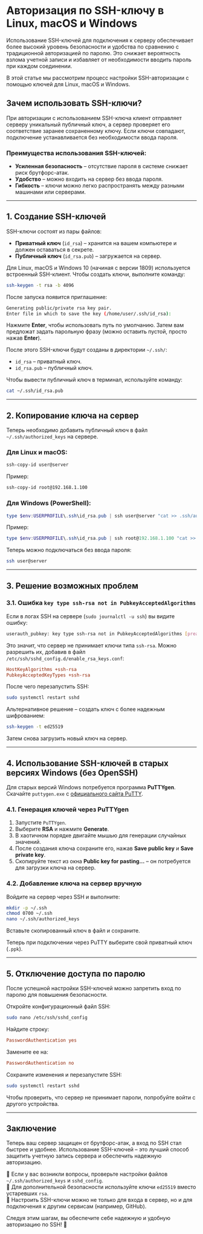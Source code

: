 # Авторизация по SSH-ключу в Linux, macOS и Windows

Использование SSH-ключей для подключения к серверу обеспечивает более высокий уровень безопасности и удобства по сравнению с традиционной авторизацией по паролю. Это снижает вероятность взлома учетной записи и избавляет от необходимости вводить пароль при каждом соединении.

В этой статье мы рассмотрим процесс настройки SSH-авторизации с помощью ключей для Linux, macOS и Windows.

## Зачем использовать SSH-ключи?

При авторизации с использованием SSH-ключа клиент отправляет серверу уникальный публичный ключ, а сервер проверяет его соответствие заранее сохраненному ключу. Если ключи совпадают, подключение устанавливается без необходимости ввода пароля.

### Преимущества использования SSH-ключей:

- **Усиленная безопасность** – отсутствие пароля в системе снижает риск брутфорс-атак.
- **Удобство** – можно входить на сервер без ввода пароля.
- **Гибкость** – ключи можно легко распространять между разными машинами или серверами.

---

## 1. Создание SSH-ключей

SSH-ключи состоят из пары файлов:
- **Приватный ключ** (`id_rsa`) – хранится на вашем компьютере и должен оставаться в секрете.
- **Публичный ключ** (`id_rsa.pub`) – загружается на сервер.

Для Linux, macOS и Windows 10 (начиная с версии 1809) используется встроенный SSH-клиент. Чтобы создать ключи, выполните команду:

```bash
ssh-keygen -t rsa -b 4096
```

После запуска появится приглашение:

```bash
Generating public/private rsa key pair.
Enter file in which to save the key (/home/user/.ssh/id_rsa):
```

Нажмите **Enter**, чтобы использовать путь по умолчанию. Затем вам предложат задать парольную фразу (можно оставить пустой, просто нажав **Enter**).

После этого SSH-ключи будут созданы в директории `~/.ssh/`:
- `id_rsa` – приватный ключ.
- `id_rsa.pub` – публичный ключ.

Чтобы вывести публичный ключ в терминал, используйте команду:

```bash
cat ~/.ssh/id_rsa.pub
```

---

## 2. Копирование ключа на сервер

Теперь необходимо добавить публичный ключ в файл `~/.ssh/authorized_keys` на сервере.

### Для Linux и macOS:
```bash
ssh-copy-id user@server
```
Пример:
```bash
ssh-copy-id root@192.168.1.100
```

### Для Windows (PowerShell):
```powershell
type $env:USERPROFILE\.ssh\id_rsa.pub | ssh user@server "cat >> .ssh/authorized_keys"
```
Пример:
```powershell
type $env:USERPROFILE\.ssh\id_rsa.pub | ssh root@192.168.1.100 "cat >> .ssh/authorized_keys"
```

Теперь можно подключаться без ввода пароля:
```bash
ssh user@server
```

---

## 3. Решение возможных проблем

### 3.1. Ошибка `key type ssh-rsa not in PubkeyAcceptedAlgorithms`
Если в логах SSH на сервере (`sudo journalctl -u ssh`) вы видите ошибку:

```bash
userauth_pubkey: key type ssh-rsa not in PubkeyAcceptedAlgorithms [preauth]
```

Это значит, что сервер не принимает ключи типа `ssh-rsa`. Можно разрешить их, добавив в файл `/etc/ssh/sshd_config.d/enable_rsa_keys.conf`:

```ini
HostKeyAlgorithms +ssh-rsa
PubkeyAcceptedKeyTypes +ssh-rsa
```

После чего перезапустить SSH:
```bash
sudo systemctl restart sshd
```

Альтернативное решение – создать ключ с более надежным шифрованием:
```bash
ssh-keygen -t ed25519
```
Затем снова загрузить новый ключ на сервер.

---

## 4. Использование SSH-ключей в старых версиях Windows (без OpenSSH)

Для старых версий Windows потребуется программа **PuTTYgen**. Скачайте `puttygen.exe` с [официального сайта PuTTY](https://www.chiark.greenend.org.uk/~sgtatham/putty/latest.html).

### 4.1. Генерация ключей через PuTTYgen
1. Запустите `PuTTYgen`.
2. Выберите **RSA** и нажмите **Generate**.
3. В хаотичном порядке двигайте мышью для генерации случайных значений.
4. После создания ключа сохраните его, нажав **Save public key** и **Save private key**.
5. Скопируйте текст из окна **Public key for pasting…** – он потребуется для загрузки ключа на сервер.

### 4.2. Добавление ключа на сервер вручную
Войдите на сервер через SSH и выполните:
```bash
mkdir -p ~/.ssh
chmod 0700 ~/.ssh
nano ~/.ssh/authorized_keys
```
Вставьте скопированный ключ в файл и сохраните.

Теперь при подключении через PuTTY выберите свой приватный ключ (`.ppk`).

---

## 5. Отключение доступа по паролю

После успешной настройки SSH-ключей можно запретить вход по паролю для повышения безопасности.

Откройте конфигурационный файл SSH:
```bash
sudo nano /etc/ssh/sshd_config
```
Найдите строку:
```ini
PasswordAuthentication yes
```
Замените ее на:
```ini
PasswordAuthentication no
```
Сохраните изменения и перезапустите SSH:
```bash
sudo systemctl restart sshd
```

Чтобы проверить, что сервер не принимает пароли, попробуйте войти с другого устройства.

---

## Заключение

Теперь ваш сервер защищен от брутфорс-атак, а вход по SSH стал быстрее и удобнее. Использование SSH-ключей – это лучший способ защитить учетную запись сервера и обеспечить надежную авторизацию.

🔹 Если у вас возникли вопросы, проверьте настройки файлов `~/.ssh/authorized_keys` и `sshd_config`.  
🔹 Для дополнительной безопасности используйте ключи `ed25519` вместо устаревших `rsa`.  
🔹 Настроить SSH-ключи можно не только для входа в сервер, но и для подключения к другим сервисам (например, GitHub).

Следуя этим шагам, вы обеспечите себе надежную и удобную авторизацию по SSH! 🚀

